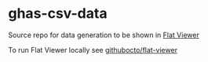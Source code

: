 # ghas-csv-data

Source repo for data generation to be shown in [Flat Viewer](https://flatgithub.com/ctcampbellcom/ghas-csv-data)

To run Flat Viewer locally see [githubocto/flat-viewer](https://github.com/githubocto/flat-viewer)
